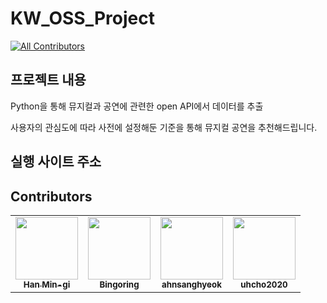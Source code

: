 # KW_OSS_Project

<!-- ALL-CONTRIBUTORS-BADGE:START - Do not remove or modify this section -->

[![All Contributors](https://img.shields.io/badge/all_contributors-4-orange.svg?style=flat-square)](#contributors-)

<!-- ALL-CONTRIBUTORS-BADGE:END -->

## 프로젝트 내용

Python을 통해 뮤지컬과 공연에 관련한 open API에서 데이터를 추출

사용자의 관심도에 따라 사전에 설정해둔 기준을 통해 뮤지컬 공연을 추천해드립니다.

## 실행 사이트 주소

## Contributors

<!-- ALL-CONTRIBUTORS-LIST:START - Do not remove or modify this section -->
<!-- prettier-ignore-start -->
<!-- markdownlint-disable -->
<table>
  <tr>
    <td align="center">
      <a href="https://github.com/Hmgi"><img src="https://avatars.githubusercontent.com/u/22022390?v=4" width="100px;" alt=""/> <br /> <sub> <b>Han Min-gi</b> </sub> </a> <br />
    <td align="center">
      <a href="https://github.com/bingoring"><img src="https://avatars.githubusercontent.com/u/50603276?v=4" width="100px;" alt=""/> <br /> <sub> <b>Bingoring</b> </sub> </a> <br />
    <td align="center">
      <a href="https://github.com/jooa7878"><img src="https://avatars.githubusercontent.com/u/48887925?v=4" width="100px;" alt=""/> <br /> <sub> <b>ahnsanghyeok</b> </sub> </a> <br />
    <td align="center">
      <a href="https://github.com/uhcho2020"><img src="https://avatars.githubusercontent.com/u/28240029?v=4" width="100px;" alt=""/> <br /> <sub> <b>uhcho2020
</b> </sub> </a> <br />
  </tr>
</table>
